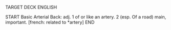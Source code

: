 TARGET DECK
ENGLISH

START
Basic
Arterial
Back: adj. 1 of or like an artery. 2 (esp. Of a road) main, important. [french: related to *artery]
END
